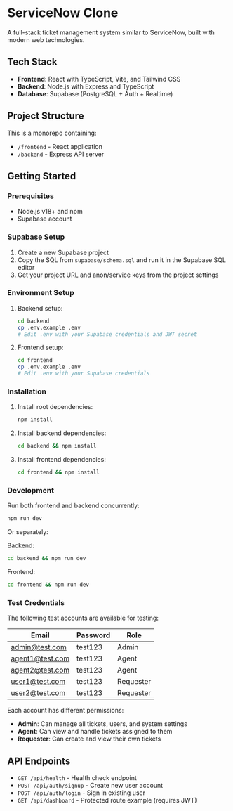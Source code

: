 # ServiceNow Clone

A full-stack ticket management system similar to ServiceNow, built with modern web technologies.

## Tech Stack

- **Frontend**: React with TypeScript, Vite, and Tailwind CSS
- **Backend**: Node.js with Express and TypeScript
- **Database**: Supabase (PostgreSQL + Auth + Realtime)

## Project Structure

This is a monorepo containing:

- `/frontend` - React application
- `/backend` - Express API server

## Getting Started

### Prerequisites

- Node.js v18+ and npm
- Supabase account

### Supabase Setup

1. Create a new Supabase project
2. Copy the SQL from `supabase/schema.sql` and run it in the Supabase SQL editor
3. Get your project URL and anon/service keys from the project settings

### Environment Setup

1. Backend setup:
   ```bash
   cd backend
   cp .env.example .env
   # Edit .env with your Supabase credentials and JWT secret
   ```

2. Frontend setup:
   ```bash
   cd frontend
   cp .env.example .env
   # Edit .env with your Supabase credentials
   ```

### Installation

1. Install root dependencies:
   ```bash
   npm install
   ```

2. Install backend dependencies:
   ```bash
   cd backend && npm install
   ```

3. Install frontend dependencies:
   ```bash
   cd frontend && npm install
   ```

### Development

Run both frontend and backend concurrently:
```bash
npm run dev
```

Or separately:

Backend:
```bash
cd backend && npm run dev
```

Frontend:
```bash
cd frontend && npm run dev
```

### Test Credentials

The following test accounts are available for testing:

| Email           | Password | Role      |
|----------------|----------|-----------|
| admin@test.com | test123  | Admin     |
| agent1@test.com| test123  | Agent     |
| agent2@test.com| test123  | Agent     |
| user1@test.com | test123  | Requester |
| user2@test.com | test123  | Requester |

Each account has different permissions:
- **Admin**: Can manage all tickets, users, and system settings
- **Agent**: Can view and handle tickets assigned to them
- **Requester**: Can create and view their own tickets

## API Endpoints

- `GET /api/health` - Health check endpoint
- `POST /api/auth/signup` - Create new user account
- `POST /api/auth/login` - Sign in existing user
- `GET /api/dashboard` - Protected route example (requires JWT)